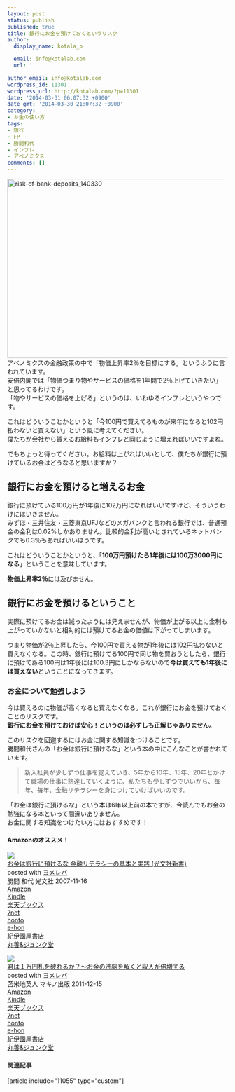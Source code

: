 ```yaml
---
layout: post
status: publish
published: true
title: 銀行にお金を預けておくというリスク
author:
  display_name: kotala_b

  email: info@kotalab.com
  url: ''

author_email: info@kotalab.com
wordpress_id: 11301
wordpress_url: http://kotalab.com/?p=11301
date: '2014-03-31 06:07:32 +0900'
date_gmt: '2014-03-30 21:07:32 +0900'
category:
- お金の使い方
tags:
- 銀行
- FP
- 勝間和代
- インフレ
- アベノミクス
comments: []
---
```

<p><img src="http://kotalab.com/wp-content/uploads/risk-of-bank-deposits_140330-546x409.jpg" alt="risk-of-bank-deposits_140330" width="546" height="409" class="alignnone size-large wp-image-11306" /><br />
アベノミクスの金融政策の中で「物価上昇率2％を目標にする」というふうに言われています。<br />
安倍内閣では「物価つまり物やサービスの価格を1年間で2％上げていきたい」と思ってるわけです。<br />
「物やサービスの価格を上げる」というのは、いわゆるインフレというやつです。</p>
<p>これはどういうことかというと「今100円で買えてるものが来年になると102円払わないと買えない」という風に考えてください。<br />
僕たちが会社から貰えるお給料もインフレと同じように増えればいいですよね。</p>
<p>でもちょっと待ってください。お給料は上がればいいとして、僕たちが銀行に預けているお金はどうなると思いますか？<br />
<!--more--></p>
<h2>銀行にお金を預けると増えるお金</h2>
<p>銀行に預けている100万円が1年後に102万円になればいいですけど、そういうわけにはいきません。<br />
みずほ・三井住友・三菱東京UFJなどのメガバンクと言われる銀行では、普通預金の金利は0.02%しかありません。比較的金利が高いとされているネットバンクでも0.3％もあればいいほうです。</p>
<p>これはどういうことかというと、「<strong>100万円預けたら1年後には100万3000円になる</strong>」ということを意味しています。</p>
<p><strong>物価上昇率2％</strong>には及びません。</p>
<h2>銀行にお金を預けるということ</h2>
<p>実際に預けてるお金は減ったようには見えませんが、物価が上がる以上に金利も上がっていかないと相対的には預けてるお金の価値は下がってしまいます。</p>
<p>つまり物価が2％上昇したら、今100円で買える物が1年後には102円払わないと買えなくなる。この時、銀行に預けてる100円で同じ物を買おうとしたら、銀行に預けてある100円は1年後には100.3円にしかならないので<strong>今は買えても1年後には買えない</strong>ということになってきます。</p>
<h3>お金について勉強しよう</h3>
<p>今は買えるのに物価が高くなると買えなくなる。これが銀行にお金を預けておくことのリスクです。<br />
<strong>銀行にお金を預けておけば安心！というのは必ずしも正解じゃありません。</strong></p>
<p>このリスクを回避するにはお金に関する知識をつけることです。<br />
勝間和代さんの「お金は銀行に預けるな」という本の中にこんなことが書かれています。</p>
<blockquote><p>新入社員が少しずつ仕事を覚えていき、5年から10年、15年、20年とかけて職場の仕事に熟達していくように、私たちも少しずつでいいから、毎年、毎年、金融リテラシーを身につけていけばいいのです。</p></blockquote>
<p>「お金は銀行に預けるな」という本は6年以上前の本ですが、今読んでもお金の勉強になる本といって間違いありません。<br />
お金に関する知識をつけたい方にはおすすめです！</p>
<h4 class="aam">Amazonのオススメ！</h4>
<div class="booklink-box">
<div class="booklink-image"><a href="http://www.amazon.co.jp/exec/obidos/asin/433403425X/same-22/" rel="nofollow" target="_blank"><img src="http://ecx.images-amazon.com/images/I/3151ibPavQL._SL160_.jpg" style="border: none;" /></a></div>
<div class="booklink-info">
<div class="booklink-name"><a href="http://www.amazon.co.jp/exec/obidos/asin/433403425X/same-22/" rel="nofollow" target="_blank">お金は銀行に預けるな   金融リテラシーの基本と実践 (光文社新書)</a>
<div class="booklink-powered-date">posted with <a href="http://yomereba.com" rel="nofollow" target="_blank">ヨメレバ</a></div>
</div>
<div class="booklink-detail">勝間 和代 光文社 2007-11-16    </div>
<div class="booklink-link2">
<div class="shoplinkamazon"><a href="http://www.amazon.co.jp/exec/obidos/asin/433403425X/same-22/" rel="nofollow" target="_blank" title="アマゾン" >Amazon</a></div>
<div class="shoplinkkindle"><a href="http://www.amazon.co.jp/exec/obidos/ASIN/B009KZ3ZDA/same-22/" rel="nofollow" target="_blank" >Kindle</a></div>
<div class="shoplinkrakuten"><a href="http://hb.afl.rakuten.co.jp/hgc/0fa7afc8.bbfc196a.0fa7afc9.d56c38f1/?pc=http%3A%2F%2Fbooks.rakuten.co.jp%2Frb%2F5120399%2F%3Fscid%3Daf_ich_link_urltxt%26m%3Dhttp%3A%2F%2Fm.rakuten.co.jp%2Fev%2Fbook%2F" rel="nofollow" target="_blank" title="楽天ブックス" >楽天ブックス</a></div>
<div class="shoplinkseven"><a href="http://ck.jp.ap.valuecommerce.com/servlet/referral?sid=2967684&pid=882584357&vc_url=http%3A%2F%2Fwww.7netshopping.jp%2Fbooks%2Fsearch_result%2F%3Fctgy%3Dbooks%26code%3D433403425X" rel="nofollow" target="_blank" title="セブンネットショッピング" >7net</a></div>
<div class="shoplinkbk1"><a href="http://ck.jp.ap.valuecommerce.com/servlet/referral?sid=2967684&pid=882584357&vc_url=http%3A%2F%2Fhonto.jp%2Fnetstore%2Fsearch_021_10433403425X.html%3Fsrchf%3D1%26srchGnrNm%3D1" target="_blank" title="bk1" >honto<img src="http://ad.jp.ap.valuecommerce.com/servlet/gifbanner?sid=2967684&pid=882584357" height="1" width="1" border="0"></a></div>
<div class="shoplinkehon"><a href="http://ck.jp.ap.valuecommerce.com/servlet/referral?sid=2967684&pid=882584357&vc_url=http%3A%2F%2Fwww.e-hon.ne.jp%2Fbec%2FSA%2FDetail%3FrefISBN%3D433403425X" target="_blank" title="e-hon" >e-hon<img src="http://ad.jp.ap.valuecommerce.com/servlet/gifbanner?sid=2967684&pid=882584357" height="1" width="1" border="0"></a></div>
<div class="shoplinkkino"><a href="http://ck.jp.ap.valuecommerce.com/servlet/referral?sid=2967684&pid=882584357&vc_url=http%3A%2F%2Fwww.kinokuniya.co.jp%2Ff%2Fdsg-01-9784334034252" target="_blank" title="kino" >紀伊國屋書店<img src="http://ad.jp.ap.valuecommerce.com/servlet/gifbanner?sid=2967684&pid=882584357" height="1" width="1" border="0"></a></div>
<div class="shoplinkjun"><a href="http://ck.jp.ap.valuecommerce.com/servlet/referral?sid=2967684&pid=882584357&vc_url=http%3A%2F%2Fwww.junkudo.co.jp%2Fmj%2Fproducts%2Fdetail.php%3Fisbn%3D9784334034252" target="_blank" title="jun" >丸善&ジュンク堂<img src="http://ad.jp.ap.valuecommerce.com/servlet/gifbanner?sid=2967684&pid=882584357" height="1" width="1" border="0"></a></div>
</p></div>
</div>
<div class="booklink-footer"></div>
</div>
<div class="booklink-box">
<div class="booklink-image"><a href="http://www.amazon.co.jp/exec/obidos/asin/4837671616/same-22/" rel="nofollow" target="_blank"><img src="http://ecx.images-amazon.com/images/I/51GVUyD2bzL._SL160_.jpg" style="border: none;" /></a></div>
<div class="booklink-info">
<div class="booklink-name"><a href="http://www.amazon.co.jp/exec/obidos/asin/4837671616/same-22/" rel="nofollow" target="_blank">君は１万円札を破れるか？〜お金の洗脳を解くと収入が倍増する</a>
<div class="booklink-powered-date">posted with <a href="http://yomereba.com" rel="nofollow" target="_blank">ヨメレバ</a></div>
</div>
<div class="booklink-detail">苫米地英人 マキノ出版 2011-12-15    </div>
<div class="booklink-link2">
<div class="shoplinkamazon"><a href="http://www.amazon.co.jp/exec/obidos/asin/4837671616/same-22/" rel="nofollow" target="_blank" title="アマゾン" >Amazon</a></div>
<div class="shoplinkkindle"><a href="http://www.amazon.co.jp/gp/search?keywords=%8CN%82%CD%82P%96%9C%89%7E%8ED%82%F0%94j%82%EA%82%E9%82%A9%81H%81%60%82%A8%8B%E0%82%CC%90%F4%94%5D%82%F0%89%F0%82%AD%82%C6%8E%FB%93%FC%82%AA%94%7B%91%9D%82%B7%82%E9&__mk_ja_JP=%83J%83%5E%83J%83i&url=node%3D2275256051&tag=same-22" rel="nofollow" target="_blank" >Kindle</a></div>
<div class="shoplinkrakuten"><a href="http://hb.afl.rakuten.co.jp/hgc/0fa7afc8.bbfc196a.0fa7afc9.d56c38f1/?pc=http%3A%2F%2Fbooks.rakuten.co.jp%2Frb%2F11479336%2F%3Fscid%3Daf_ich_link_urltxt%26m%3Dhttp%3A%2F%2Fm.rakuten.co.jp%2Fev%2Fbook%2F" rel="nofollow" target="_blank" title="楽天ブックス" >楽天ブックス</a></div>
<div class="shoplinkseven"><a href="http://ck.jp.ap.valuecommerce.com/servlet/referral?sid=2967684&pid=882584357&vc_url=http%3A%2F%2Fwww.7netshopping.jp%2Fbooks%2Fsearch_result%2F%3Fctgy%3Dbooks%26code%3D4837671616" rel="nofollow" target="_blank" title="セブンネットショッピング" >7net</a></div>
<div class="shoplinkbk1"><a href="http://ck.jp.ap.valuecommerce.com/servlet/referral?sid=2967684&pid=882584357&vc_url=http%3A%2F%2Fhonto.jp%2Fnetstore%2Fsearch_021_104837671616.html%3Fsrchf%3D1%26srchGnrNm%3D1" target="_blank" title="bk1" >honto<img src="http://ad.jp.ap.valuecommerce.com/servlet/gifbanner?sid=2967684&pid=882584357" height="1" width="1" border="0"></a></div>
<div class="shoplinkehon"><a href="http://ck.jp.ap.valuecommerce.com/servlet/referral?sid=2967684&pid=882584357&vc_url=http%3A%2F%2Fwww.e-hon.ne.jp%2Fbec%2FSA%2FDetail%3FrefISBN%3D4837671616" target="_blank" title="e-hon" >e-hon<img src="http://ad.jp.ap.valuecommerce.com/servlet/gifbanner?sid=2967684&pid=882584357" height="1" width="1" border="0"></a></div>
<div class="shoplinkkino"><a href="http://ck.jp.ap.valuecommerce.com/servlet/referral?sid=2967684&pid=882584357&vc_url=http%3A%2F%2Fwww.kinokuniya.co.jp%2Ff%2Fdsg-01-9784837671619" target="_blank" title="kino" >紀伊國屋書店<img src="http://ad.jp.ap.valuecommerce.com/servlet/gifbanner?sid=2967684&pid=882584357" height="1" width="1" border="0"></a></div>
<div class="shoplinkjun"><a href="http://ck.jp.ap.valuecommerce.com/servlet/referral?sid=2967684&pid=882584357&vc_url=http%3A%2F%2Fwww.junkudo.co.jp%2Fmj%2Fproducts%2Fdetail.php%3Fisbn%3D9784837671619" target="_blank" title="jun" >丸善&ジュンク堂<img src="http://ad.jp.ap.valuecommerce.com/servlet/gifbanner?sid=2967684&pid=882584357" height="1" width="1" border="0"></a></div>
</p></div>
</div>
<div class="booklink-footer"></div>
</div>
<h4 class="rel">関連記事</h4>
<p>[article include="11055" type="custom"]</p>
<div class="clear"></div>
